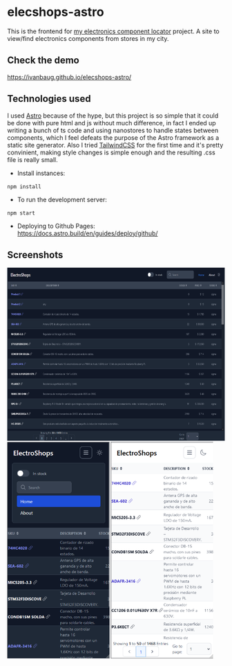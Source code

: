 # elecshops-astro

This is the frontend for [my electronics component locator](https://github.com/ivanbaug/go-elecshops) project. A site to view/find electronics components from stores in my city.


## Check the demo
https://ivanbaug.github.io/elecshops-astro/

## Technologies used
I used [Astro](https://astro.build/) because of the hype, but this project is so simple that it could be done with pure html and js without much difference, in fact I ended up writing a bunch of ts code and using nanostores to handle states between components, which I feel defeats the purpose of the Astro framework as a static site generator. Also I tried [TailwindCSS](https://tailwindcss.com/) for the first time and it's pretty convinient, making style changes is simple enough and the resulting .css file is really small.

- Install instances: 
```
npm install
```

- To run the development server:
```
npm start
```
- Deploying to Github Pages: https://docs.astro.build/en/guides/deploy/github/

## Screenshots

<img src="ghimages\es1.png" alt="full" height="400" />


<img src="ghimages\es2.png" alt="mobile1" height="500" />
<img src="ghimages\es3.png" alt="mobile2" height="500" />